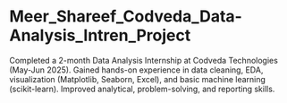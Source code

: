 # Meer_Shareef_Codveda_Data-Analysis_Intren_Project
Completed a 2-month Data Analysis Internship at Codveda Technologies (May-Jun 2025). Gained hands-on experience in data cleaning, EDA, visualization (Matplotlib, Seaborn, Excel), and basic machine learning (scikit-learn). Improved analytical, problem-solving, and reporting skills.
